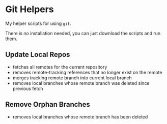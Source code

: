 # Git Helpers

My helper scripts for using `git`.

There is no installation needed, you can just download the scripts and run them.

## Update Local Repos

- fetches all remotes for the current repository
- removes remote-tracking references that no longer exist on the remote
- merges tracking remote branch into current local branch
- removes local branches whose remote branch was deleted since previous fetch

## Remove Orphan Branches

- removes local branches whose remote branch has been deleted
